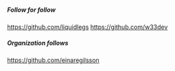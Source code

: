 ##### Follow for follow

https://github.com/liquidlegs
https://github.com/w33dev

##### Organization follows

https://github.com/einaregilsson <!-- This account was converted to an organization for some reason !-->

